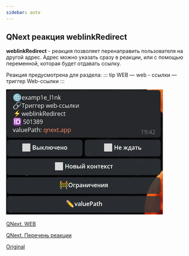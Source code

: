 ```yaml
---
sidebar: auto
---
```


## QNext реакция weblinkRedirect

**weblinkRedirect** - реакция позволяет перенаправить пользователя на другой адрес. Адрес можно указать сразу в реакции, или с помощью переменной, которая будет отдавать ссылку.

Реакция предусмотрена для раздела: 
::: tip
WEB — web - ссылки — триггер Web-ссылки
:::

![](./1.png)



[QNext. WEB](/docs-test/ph/admin/web-about)

[QNext. Перечень реакции](/docs-test/ph/reactions)



[Original](https://telegra.ph/QNext-admin-reaction-redirectUrl-11-25)